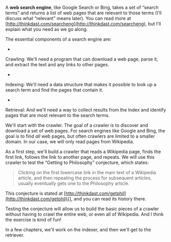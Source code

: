 A **web search engine**, like Google Search or Bing, takes a set of “search terms” and returns a list of web pages that are relevant to those terms (I'll discuss what “relevant” means later).  You can read more at [http://thinkdast.com/searcheng](http://thinkdast.com/searcheng), but I'll explain what you need as we go along.


The essential components of a search engine are:



* 
Crawling: We'll need a program that can download a web page, parse it,
and extract the text and any links to other pages.

* 
Indexing: We'll need a data structure that makes it possible to look up a
search term and find the pages that contain it.

* 
Retrieval: And we'll need a way to collect results from the Index and
identify pages that are most relevant to the search terms.


We'll start with the crawler.  The goal of a crawler is to discover and download a set of web pages. For search engines like Google and Bing, the goal is to find *all* web pages, but often crawlers are limited to a smaller domain. In our case, we will only read pages from Wikipedia.


As a first step, we'll build a crawler that reads a Wikipedia page, finds the first link, follows the link to another page, and repeats. We will use this crawler to test the “Getting to Philosophy” conjecture, which states:



> Clicking on the first lowercase link in the main text of a
> Wikipedia article, and then repeating the process for subsequent
> articles, usually eventually gets one to the Philosophy article.


This conjecture is stated at [http://thinkdast.com/getphil](http://thinkdast.com/getphil){}, and you can read its history there.

Testing the conjecture will allow us to build the basic pieces of a crawler without having to crawl the entire web, or even all of Wikipedia. And I think the exercise is kind of fun!

In a few chapters, we'll work on the indexer, and then we'll get to the retriever.